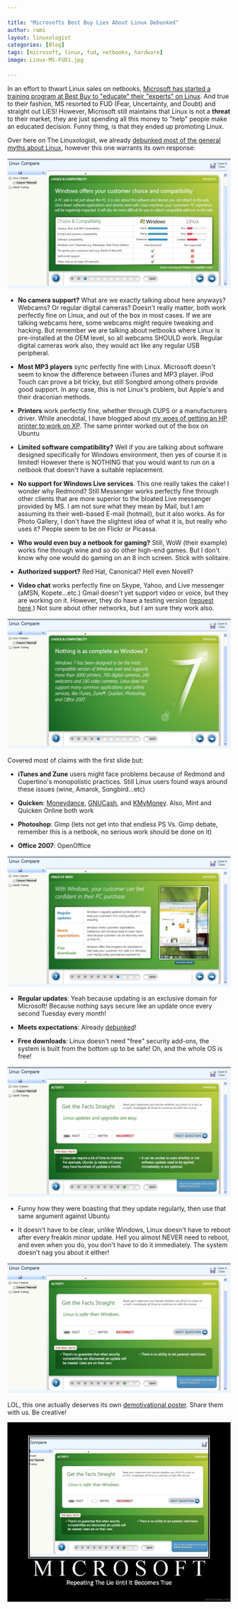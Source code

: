 ```yaml
---

title: "Microsofts Best Buy Lies About Linux Debunked"
author: rami
layout: linuxologist 
categories: [Blog]
tags: [microsoft, linux, fud, netbooks, hardware]
image: Linux-MS-FUD1.jpg

---
```


In an effort to thwart Linux sales on netbooks, [Microsoft has started a training program at Best Buy to "educate" their "experts" on Linux](http://quaoar.ww7.be/ms_fud_of_the_year/569458-microsoft-attack-linux-retail-level-probably.html). And true to their fashion, MS resorted to FUD (Fear, Uncertainty, and Doubt) and straight out LIES! However, Microsoft still maintains that Linux is not a **threat** to their market, they are just spending all this money to "help" people make an educated decision. Funny thing, is that they ended up promoting Linux.

Over here on The Linuxologist, we already [debunked most of the general myths about Linux](/2008/08/18/9-linux-myth-debunked), however this one warrants its own response:

![Linux-MS-FUD1](/assets/images/content/blog/Linux-MS-FUD1.jpg)

  * **No camera support?** What are we exactly talking about here anyways? Webcams? Or regular digital cameras? Doesn't really matter, both work perfectly fine on Linux, and out of the box in most cases. If we are talking webcams here,  some webcams might require tweaking and hacking. But remember we are talking about netbooks where Linux is pre-installed at the OEM level, so all webcams SHOULD work. Regular digital cameras work also, they would act like any regular USB peripheral.

  * **Most MP3 players** sync perfectly fine with Linux. Microsoft doesn't seem to know the difference between iTunes and MP3 player. iPod Touch can prove a bit tricky, but still Songbird among others provide good support. In any case, this is not Linux's problem, but Apple's and their draconian methods.

  * **Printers** work perfectly fine, whether through CUPS or a manufacturers driver. While anecdotal, I have blogged about [my woes of getting an HP printer to work on XP](/2008/07/06/debunking-the-microsoft-windows-user-friendliness-myth). The same printer worked out of the box on Ubuntu


  * **Limited software compatibility?** Well if you are talking about software designed specifically for Windows environment, then yes of course it is limited! However there is NOTHING that you would want to run on a netbook that doesn't have a suitable replacement.

  * **No support for Windows Live services**. This one really takes the cake! I wonder why Redmond? Still Messenger works perfectly fine through other clients  that are more superior to the bloated Live messenger provided by MS. I am not sure what they mean by Mail, but I am assuming its their web-based E-mail (hotmail), but it also works. As for Photo Gallery, I don't have the slightest idea of what it is, but really who uses it? People seem to be on  Flickr or Picassa.

  * **Who would even buy a netbook for gaming?** Still, WoW (their example) works fine through wine and so do other high-end games. But I don't know why one would do gaming on an 8 inch screen. Stick with solitaire.

  * **Authorized support?** Red Hat, Canonical? Hell even Novell?

  * **Video chat** works perfectly fine on Skype, Yahoo, and Live messenger (aMSN, Kopete...etc.) Gmail doesn't yet support video or voice, but they are working on it. However, they do have a testing version ([request here](https://spreadsheets.google.com/a/google.com/viewform?key=0Am_1hJhQWY-4cFlaT1M2V0V3ZmQyZGhsWkkybV9iUlE).) Not sure about other networks, but I am sure they work also.

![Linux-MS-FUD2](/assets/images/content/blog/Linux-MS-FUD2.jpg)

Covered most of claims with the first slide but:

* **iTunes and Zune** users might face problems because of Redmond and Cupertino's monopolistic practices. Still Linux users found ways around these issues (wine, Amarok, Songbird...etc)

* **Quicken**: [Moneydance](http://moneydance.com/), [GNUCash](http://www.gnucash.org/), and [KMyMoney](http://kmymoney2.sourceforge.net/index-home.html). Also, Mint and Quicken Online both work

* **Photoshop**: Gimp (lets not get into that endless PS Vs. Gimp debate, remember this is a netbook, no serious work should be done on it)

* **Office 2007**: OpenOffice

![Linux-MS-FUD3](/assets/images/content/blog/Linux-MS-FUD3.jpg)

* **Regular updates**: Yeah because updating is an exclusive domain for Microsoft! Because nothing says secure like an update once every second Tuesday every month!

* **Meets expectations**: Already [debunked](http://www.theregister.co.uk/2009/08/12/dell_reality_linux_windows_netbooks/)!

* **Free downloads**: Linux doesn't need "free" security add-ons, the system is built from the bottom up to be safe! Oh, and the whole OS is free!

![Linux-MS-FUD4](/assets/images/content/blog/Linux-MS-FUD4.jpg)

* Funny how they were boasting that they update regularly, then use that same argument against Ubuntu

* It doesn't have to be clear, unlike Windows, Linux doesn't have to reboot after every freakin minor update. Hell you almost NEVER need to reboot, and even when you do, you don't have to do it immediately. The system doesn't nag you about it either!

![Linux-MS-FUD5](/assets/images/content/blog/Linux-MS-FUD5.jpg)

LOL, this one actually deserves its own [demotivational poster](http://diy.despair.com/motivator.php). Share them with us. Be creative!

![Microsoft lies motivational](/assets/images/content/blog/microsoft-lies-motivational.jpg)
